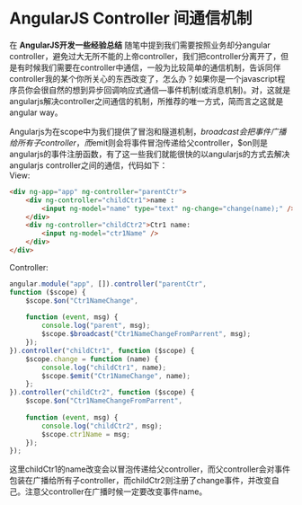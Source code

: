 # AngularJS Controller 间通信机制

在 **AngularJS开发一些经验总结** 随笔中提到我们需要按照业务却分angular controller，避免过大无所不能的上帝controller，我们把controller分离开了，但是有时候我们需要在controller中通信，一般为比较简单的通信机制，告诉同伴controller我的某个你所关心的东西改变了，怎么办？如果你是一个javascript程序员你会很自然的想到异步回调响应式通信—事件机制(或消息机制)。对，这就是angularjs解决controller之间通信的机制，所推荐的唯一方式，简而言之这就是angular way。     

Angularjs为在scope中为我们提供了冒泡和隧道机制，$broadcast会把事件广播给所有子controller，而$emit则会将事件冒泡传递给父controller，$on则是angularjs的事件注册函数，有了这一些我们就能很快的以angularjs的方式去解决angularjs controller之间的通信，代码如下：    
View:
```html
<div ng-app="app" ng-controller="parentCtr">
    <div ng-controller="childCtr1">name :
        <input ng-model="name" type="text" ng-change="change(name);" />
    </div>
    <div ng-controller="childCtr2">Ctr1 name:
        <input ng-model="ctr1Name" />
    </div>
</div>
```

Controller:
```js
angular.module("app", []).controller("parentCtr",
function ($scope) {
    $scope.$on("Ctr1NameChange",
 
    function (event, msg) {
        console.log("parent", msg);
        $scope.$broadcast("Ctr1NameChangeFromParrent", msg);
    });
}).controller("childCtr1", function ($scope) {
    $scope.change = function (name) {
        console.log("childCtr1", name);
        $scope.$emit("Ctr1NameChange", name);
    };
}).controller("childCtr2", function ($scope) {
    $scope.$on("Ctr1NameChangeFromParrent",
 
    function (event, msg) {
        console.log("childCtr2", msg);
        $scope.ctr1Name = msg;
    });
});
```
这里childCtr1的name改变会以冒泡传递给父controller，而父controller会对事件包装在广播给所有子controller，而childCtr2则注册了change事件，并改变自己。注意父controller在广播时候一定要改变事件name。